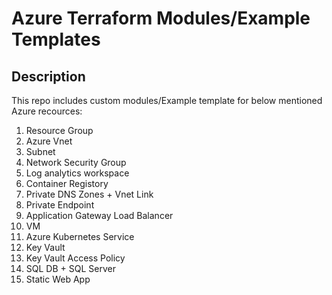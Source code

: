 # Azure Terraform Modules/Example Templates

## Description 
This repo includes custom modules/Example template for below mentioned Azure recources:

1. Resource Group
2. Azure Vnet
3. Subnet
4. Network Security Group
5. Log analytics workspace
6. Container Registory
7. Private DNS Zones + Vnet Link
8. Private Endpoint
9. Application Gateway Load Balancer
10. VM
11. Azure Kubernetes Service
12. Key Vault
13. Key Vault Access Policy
14. SQL DB + SQL Server
15. Static Web App
